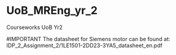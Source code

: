 # UoB_MREng_yr_2
 Courseworks UoB Yr2

#IMPORTANT
The datasheet for Siemens motor can be found at:
IDP_2_Assignment_2/1LE1501-2DD23-3YA5_datasheet_en.pdf
